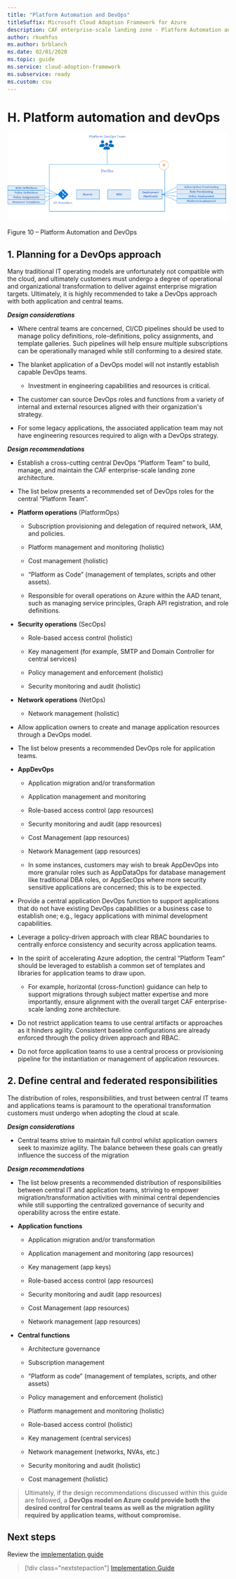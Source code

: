 ```yaml
---
title: "Platform Automation and DevOps"
titleSuffix: Microsoft Cloud Adoption Framework for Azure
description: CAF enterprise-scale landing zone - Platform Automation and DevOps
author: rkuehfus
ms.author: brblanch
ms.date: 02/01/2020
ms.topic: guide
ms.service: cloud-adoption-framework
ms.subservice: ready
ms.custom: csu
---
```



# H. Platform automation and devOps

[![Platform Automation and DevOps](./media/devops.png "Platform Automation and DevOps")](./media/devops.png)

Figure 10 – Platform Automation and DevOps

## 1. Planning for a DevOps approach

Many traditional IT operating models are unfortunately not compatible with the cloud, and ultimately customers must undergo a degree of operational and organizational transformation to deliver against enterprise migration targets. Ultimately, it is highly recommended to take a DevOps approach with both application and central teams.

***Design considerations***

- Where central teams are concerned, CI/CD pipelines should be used to manage policy definitions, role-definitions, policy assignments, and template galleries. Such pipelines will help ensure multiple subscriptions can be operationally managed while still conforming to a desired state.

- The blanket application of a DevOps model will not instantly establish capable DevOps teams.

    - Investment in engineering capabilities and resources is critical.

- The customer can source DevOps roles and functions from a variety of internal and external resources aligned with their organization's strategy.

- For some legacy applications, the associated application team may not have engineering resources required to align with a DevOps strategy.

***Design recommendations***

- Establish a cross-cutting central DevOps “Platform Team” to build, manage, and maintain the CAF enterprise-scale landing zone architecture.

- The list below presents a recommended set of DevOps roles for the central “Platform Team”.

- **Platform operations** (PlatformOps) 

    - Subscription provisioning and delegation of required network, IAM, and policies.

    - Platform management and monitoring (holistic)

    - Cost management (holistic)

    - “Platform as Code” (management of templates, scripts and other assets).

    - Responsible for overall operations on Azure within the AAD tenant, such as managing service principles, Graph API registration, and role definitions.

- **Security operations** (SecOps)

    - Role-based access control (holistic)

    - Key management (for example, SMTP and Domain Controller for central services)

    - Policy management and enforcement (holistic)

    - Security monitoring and audit (holistic)

- **Network operations** (NetOps)

    - Network management (holistic)

- Allow application owners to create and manage application resources through a DevOps model.

- The list below presents a recommended DevOps role for application teams.

- **AppDevOps**

    - Application migration and/or transformation

    - Application management and monitoring

    - Role-based access control (app resources)

    - Security monitoring and audit (app resources)

    - Cost Management (app resources)

    - Network Management (app resources)

    - In some instances, customers may wish to break AppDevOps into more granular roles such as AppDataOps for database management like traditional DBA roles, or AppSecOps where more security sensitive applications are concerned; this is to be expected.

- Provide a central application DevOps function to support applications that do not have existing DevOps capabilities or a business case to establish one; e.g., legacy applications with minimal development capabilities.

- Leverage a policy-driven approach with clear RBAC boundaries to centrally enforce consistency and security across application teams.

- In the spirit of accelerating Azure adoption, the central “Platform Team” should be leveraged to establish a common set of templates and libraries for application teams to draw upon.

    - For example, horizontal (cross-function) guidance can help to support migrations through subject matter expertise and more importantly, ensure alignment with the overall target CAF enterprise-scale landing zone architecture.

<!-- -->

- Do not restrict application teams to use central artifacts or approaches as it hinders agility. Consistent baseline configurations are already enforced through the policy driven approach and RBAC.

- Do not force application teams to use a central process or provisioning pipeline for the instantiation or management of application resources.

## 2. Define central and federated responsibilities

The distribution of roles, responsibilities, and trust between central IT teams and applications teams is paramount to the operational transformation customers must undergo when adopting the cloud at scale.

***Design considerations***

- Central teams strive to maintain full control whilst application owners seek to maximize agility. The balance between these goals can greatly influence the success of the migration

***Design recommendations***

- The list below presents a recommended distribution of responsibilities between central IT and application teams, striving to empower migration/transformation activities with minimal central dependencies while still supporting the centralized governance of security and operability across the entire estate.

- **Application functions**

    - Application migration and/or transformation

    - Application management and monitoring (app resources)

    - Key management (app keys)

    - Role-based access control (app resources)

    - Security monitoring and audit (app resources)

    - Cost Management (app resources)

    - Network management (app resources)

- **Central functions**

    - Architecture governance

    - Subscription management

    - “Platform as code” (management of templates, scripts, and other assets)

    - Policy management and enforcement (holistic)

    - Platform management and monitoring (holistic)

    - Role-based access control (holistic)

    - Key management (central services)

    - Network management (networks, NVAs, etc.)

    - Security monitoring and audit (holistic)

    - Cost management (holistic)

> Ultimately, if the design recommendations discussed within this guide are followed, a **DevOps model on Azure could provide both the desired control for central teams as well as the migration agility required by application teams, without compromise.**

## Next steps

Review the [implementation guide](./implementation-guide.md)

> [!div class="nextstepaction"]
> [Implementation Guide](./implementation-guide.md)
